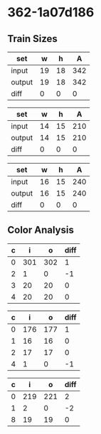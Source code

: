 # 362-1a07d186
## Train Sizes

|set|w|h|A|
|---|---|---|---|
|input|19|18|342|
|output|19|18|342|
|diff|0|0|0|


|set|w|h|A|
|---|---|---|---|
|input|14|15|210|
|output|14|15|210|
|diff|0|0|0|


|set|w|h|A|
|---|---|---|---|
|input|16|15|240|
|output|16|15|240|
|diff|0|0|0|


## Color Analysis

|c|i|o|diff|
|---|---|---|---|
|0|301|302|1|
|2|1|0|-1|
|3|20|20|0|
|4|20|20|0|


|c|i|o|diff|
|---|---|---|---|
|0|176|177|1|
|1|16|16|0|
|2|17|17|0|
|4|1|0|-1|


|c|i|o|diff|
|---|---|---|---|
|0|219|221|2|
|1|2|0|-2|
|8|19|19|0|

